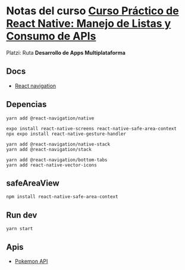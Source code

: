 # Notas del curso [Curso Práctico de React Native: Manejo de Listas y Consumo de APIs](https://platzi.com/cursos/react-native-listas-apis/)

Platzi: Ruta **Desarrollo de Apps Multiplataforma**

## Docs

- [React navigation](https://reactnavigation.org/docs/getting-started)

## Depencias

```
yarn add @react-navigation/native

expo install react-native-screens react-native-safe-area-context
npx expo install react-native-gesture-handler

yarn add @react-navigation/native-stack
yarn add @react-navigation/stack

yarn add @react-navigation/bottom-tabs
yarn add react-native-vector-icons
```

## safeAreaView

```
npm install react-native-safe-area-context
```

## Run dev

```
yarn start
```

## Apis

- [Pokemon API](https://pokeapi.co/)
